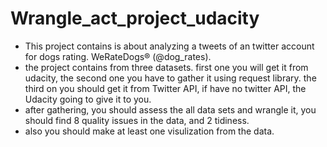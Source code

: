 # Wrangle_act_project_udacity
* This project contains is about analyzing a tweets of an twitter account for dogs rating. WeRateDogs® (@dog_rates).
* the project contains from three datasets. first one you will get it from udacity, the second one you have to gather it using request library. the third on you should get it from Twitter API, if have no twitter API, the Udacity going to give it to you.
* after gathering, you should assess the all data sets and wrangle it, you should find 8 quality issues in the data, and 2 tidiness.
* also you should make at least one visulization from the data.
